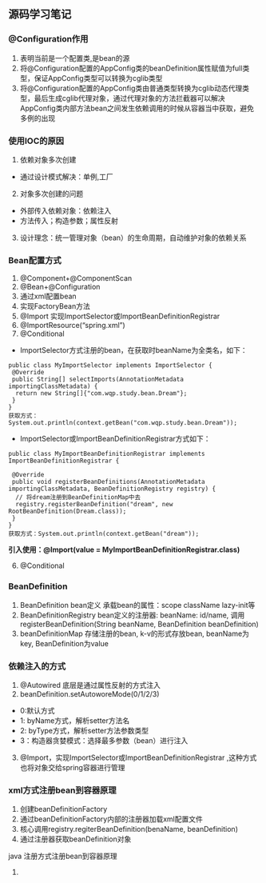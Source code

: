 ## 源码学习笔记

### @Configuration作用

1. 表明当前是一个配置类,是bean的源
2. 将@Configuration配置的AppConfig类的beanDefinition属性赋值为full类型，保证AppConfig类型可以转换为cglib类型
3. 将@Configuration配置的AppConfig类由普通类型转换为cglib动态代理类型，最后生成cglib代理对象，通过代理对象的方法拦截器可以解决AppConfig类内部方法bean之间发生依赖调用的时候从容器当中获取，避免多例的出现

### 使用IOC的原因

1. 依赖对象多次创建
  * 通过设计模式解决：单例,工厂
2. 对象多次创建的问题
 * 外部传入依赖对象：依赖注入
 * 方法传入；构造参数；属性反射
3. 设计理念：统一管理对象（bean）的生命周期，自动维护对象的依赖关系

### Bean配置方式

1. @Component+@ComponentScan
2. @Bean+@Configuration
3. 通过xml配置bean
4. 实现FactoryBean方法
5. @Import 实现ImportSelector或ImportBeanDefinitionRegistrar  
6. @ImportResource(“spring.xml”)
7. @Conditional
  *  ImportSelector方式注册的bean，在获取时beanName为全类名，如下：
  ```
  public class MyImportSelector implements ImportSelector {
   @Override
   public String[] selectImports(AnnotationMetadata importingClassMetadata) {
    return new String[]{"com.wqp.study.bean.Dream"};
   }
  }
  获取方式：System.out.println(context.getBean("com.wqp.study.bean.Dream"));  
  ```
  *  ImportSelector或ImportBeanDefinitionRegistrar方式如下：
  ```
  public class MyImportBeanDefinitionRegistrar implements ImportBeanDefinitionRegistrar {

   @Override
   public void registerBeanDefinitions(AnnotationMetadata importingClassMetadata, BeanDefinitionRegistry registry) {
    // 将dream注册到BeanDefinitionMap中去
    registry.registerBeanDefinition("dream", new RootBeanDefinition(Dream.class));
   }
  }
  获取方式：System.out.println(context.getBean("dream"));
  ```
  **引入使用：@Import(value = MyImportBeanDefinitionRegistrar.class)**  

  6. @Conditional


### BeanDefinition
1. BeanDefinition bean定义 承载bean的属性：scope className lazy-init等
2. BeanDefinitionRegistry bean定义的注册器: beanName: id/name, 调用registerBeanDefinition(String beanName, BeanDefinition beanDefinition)
3. beanDefinitionMap 存储注册的bean, k-v的形式存放bean, beanName为key, BeanDefinition为value

### 依赖注入的方式

1. @Autowired 底层是通过属性反射的方式注入
2. beanDefinition.setAutoworeMode(0/1/2/3)
  * 0:默认方式  
  * 1: byName方式，解析setter方法名  
  * 2: byType方式，解析setter方法参数类型  
  * 3：构造器贪婪模式：选择最多参数（bean）进行注入  
3. @Import，实现ImportSelector或ImportBeanDefinitionRegistrar ,这种方式也将对象交给spring容器进行管理



### xml方式注册bean到容器原理

1. 创建beanDefinitionFactory
2. 通过beanDefinitionFactory内部的注册器加载xml配置文件
3. 核心调用registry.regiterBeanDefinition(benaName, beanDefinition)
4. 通过注册器获取beanDefinition对象

java 注册方式注册bean到容器原理

1. 









